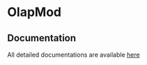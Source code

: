 # OlapMod

## Documentation 

All detailed documentations are available [here](https://drive.google.com/drive/folders/1GYNUlrWulLz_oYEhnFn5DULBOPmkfKX3)
